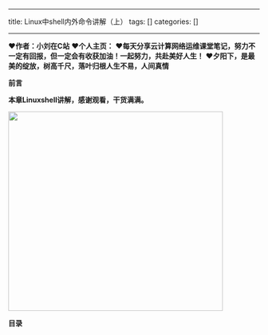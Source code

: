 
--- 
title:  Linux中shell内外命令讲解（上） 
tags: []
categories: [] 

---
>  
 ♥️**作者：小刘在C站** 
 ♥️**个人主页：** 
 ♥️**每天分享云计算网络运维课堂笔记，努力不一定有回报，但一定会有收获加油！一起努力，共赴美好人生！** 
 ♥️**夕阳下，是最美的绽放，树高千尺，落叶归根人生不易，人间真情** 


**前言**

**本章Linuxshell讲解，感谢观看，干货满满。**

<img alt="" height="400" src="https://img-blog.csdnimg.cn/b0218b81b17f4a56bf54fecb61601bc1.png" width="430">



**目录**




